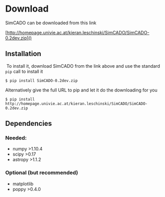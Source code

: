 # Download

SimCADO can be downloaded from this link 

[http://homepage.univie.ac.at/kieran.leschinski/SimCADO/SimCADO-0.2dev.zip]()

## Installation
​
To install it, download SimCADO from the link above and use the standard `pip` call to install it

`$ pip install SimCADO-0.2dev.zip`

Alternatively give the full URL to pip and let it do the downloading for you

`$ pip install http://homepage.univie.ac.at/kieran.leschinski/SimCADO/SimCADO-0.2dev.zip`

## Dependencies
 
### Needed:
* numpy >1.10.4
* scipy >0.17
* astropy >1.1.2

### Optional (but recommended)
* matplotlib
* poppy >0.4.0
​
